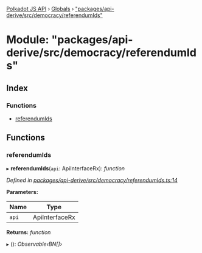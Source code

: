 [Polkadot JS API](../README.md) › [Globals](../globals.md) › ["packages/api-derive/src/democracy/referendumIds"](_packages_api_derive_src_democracy_referendumids_.md)

# Module: "packages/api-derive/src/democracy/referendumIds"

## Index

### Functions

* [referendumIds](_packages_api_derive_src_democracy_referendumids_.md#referendumids)

## Functions

###  referendumIds

▸ **referendumIds**(`api`: ApiInterfaceRx): *function*

*Defined in [packages/api-derive/src/democracy/referendumIds.ts:14](https://github.com/polkadot-js/api/blob/53655019b/packages/api-derive/src/democracy/referendumIds.ts#L14)*

**Parameters:**

Name | Type |
------ | ------ |
`api` | ApiInterfaceRx |

**Returns:** *function*

▸ (): *Observable‹BN[]›*
